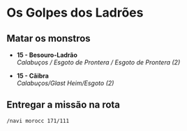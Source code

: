 # Os Golpes dos Ladrões

## Matar os monstros

<ul>
  <li>
    <p>
      <b>15 - Besouro-Ladrão</b><br>
      <i>Calabuços / Esgoto de Prontera / Esgoto de Prontera (2)</i>
    </p>
  </li>
  <li>
    <p>
      <b>15 - Cãibra</b><br>
      <i>Calabuços/Glast Heim/Esgoto (2)</i>
    </p>
  </li>
</ul>

## Entregar a missão na rota

```
/navi morocc 171/111
```
